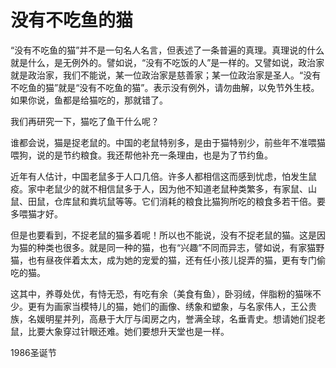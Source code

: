 # 没有不吃鱼的猫

“没有不吃鱼的猫”并不是一句名人名言，但表述了一条普遍的真理。真理说的什么就是什么，是无例外的。譬如说，“没有不吃饭的人”是一样的。又譬如说，政治家就是政治家，我们不能说，某一位政治家是慈善家；某一位政治家是圣人。“没有不吃鱼的猫”就是“没有不吃鱼的猫”。表示没有例外，请勿曲解，以免节外生枝。如果你说，鱼都是给猫吃的，那就错了。

我们再研究一下，猫吃了鱼干什么呢？

谁都会说，猫是捉老鼠的。中国的老鼠特别多，是由于猫特别少，前些年不准喂猫喂狗，说的是节约粮食。我还帮他补充一条理由，也是为了节约鱼。

近年有人估计，中国老鼠多于人口几倍。许多人都相信这而感到忧虑，怕发生鼠疫。家中老鼠少的就不相信鼠多于人，因为他不知道老鼠种类繁多，有家鼠、山鼠、田鼠，仓库鼠和粪坑鼠等等。它们消耗的粮食比猫狗所吃的粮食多若干倍。要多喂猫才好。

但是也要看到，不捉老鼠的猫多着呢！所以也不能说，没有不捉老鼠的猫。这是因为猫的种类也很多。就是同一种的猫，也有“兴趣”不同而异志，譬如说，有家猫野猫，也有昼夜伴着太太，成为她的宠爱的猫，还有任小孩儿捉弄的猫，更有专门偷吃的猫。

这其中，养尊处优，有恃无恐，有吃有余（美食有鱼），卧羽绒，伴脂粉的猫咪不少。更有为画家当模特儿的猫，她们的画像、绣象和塑象，与名家伟人，王公贵族，名媛明星并列，高悬于大厅与闺房之内，誉满全球，名垂青史。想请她们捉老鼠，比要大象穿过针眼还难。她们要想升天堂也是一样。

1986圣诞节

